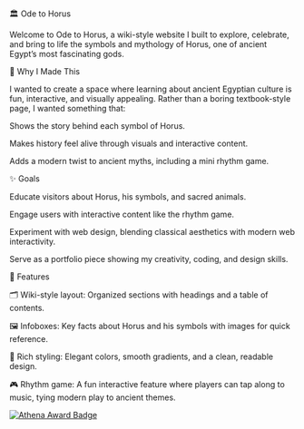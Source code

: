 🏛️ Ode to Horus

Welcome to Ode to Horus, a wiki-style website I built to explore, celebrate, and bring to life the symbols and mythology of Horus, one of ancient Egypt’s most fascinating gods.

🎯 Why I Made This

I wanted to create a space where learning about ancient Egyptian culture is fun, interactive, and visually appealing. Rather than a boring textbook-style page, I wanted something that:

Shows the story behind each symbol of Horus.

Makes history feel alive through visuals and interactive content.

Adds a modern twist to ancient myths, including a mini rhythm game.

✨ Goals

Educate visitors about Horus, his symbols, and sacred animals.

Engage users with interactive content like the rhythm game.

Experiment with web design, blending classical aesthetics with modern web interactivity.

Serve as a portfolio piece showing my creativity, coding, and design skills.

🚀 Features

🗂 Wiki-style layout: Organized sections with headings and a table of contents.

🖼 Infoboxes: Key facts about Horus and his symbols with images for quick reference.

🎨 Rich styling: Elegant colors, smooth gradients, and a clean, readable design.

🎮 Rhythm game: A fun interactive feature where players can tap along to music, tying modern play to ancient themes.



[![Athena Award Badge](https://img.shields.io/endpoint?url=https%3A%2F%2Faward.athena.hackclub.com%2Fapi%2Fbadge)](https://award.athena.hackclub.com?utm_source=readme)
